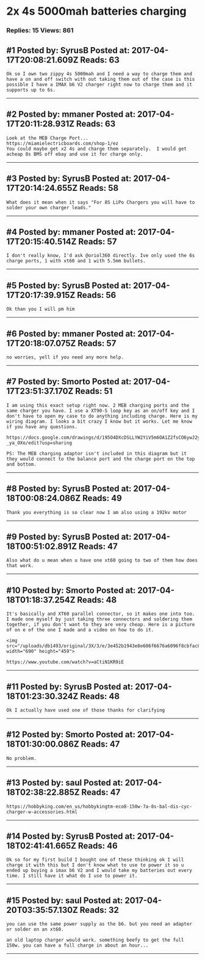 # 2x 4s 5000mah batteries charging

### Replies: 15 Views: 861

## \#1 Posted by: SyrusB Posted at: 2017-04-17T20:08:21.609Z Reads: 63

```
Ok so I own two zippy 4s 5000mah and I need a way to charge them and have a on and off switch with out taking them out of the case is this possible I have a IMAX b6 V2 charger right now to charge them and it supports up to 6s.
```

---
## \#2 Posted by: mmaner Posted at: 2017-04-17T20:11:28.931Z Reads: 63

```
Look at the MEB Charge Port...
https://miamielectricboards.com/shop-1/ez
You could maybe get x2 4s and charge them separately.  I would get acheap 8s BMS off ebay and use it for charge only.
```

---
## \#3 Posted by: SyrusB Posted at: 2017-04-17T20:14:24.655Z Reads: 58

```
What does it mean when it says "For 8S LiPo Chargers you will have to solder your own charger leads."
```

---
## \#4 Posted by: mmaner Posted at: 2017-04-17T20:15:40.514Z Reads: 57

```
I don't really know, I'd ask @oriol360 directly. Ive only used the 6s charge ports, 1 with xt60 and 1 with 5.5mm bullets.
```

---
## \#5 Posted by: SyrusB Posted at: 2017-04-17T20:17:39.915Z Reads: 56

```
Ok than you I will pm him
```

---
## \#6 Posted by: mmaner Posted at: 2017-04-17T20:18:07.075Z Reads: 57

```
no worries, yell if you need any more help.
```

---
## \#7 Posted by: Smorto Posted at: 2017-04-17T23:51:37.170Z Reads: 51

```
I am using this exact setup right now. 2 MEB charging ports and the same charger you have. I use a XT90-S loop key as an on/off key and I don't have to open my case to do anything including charge. Here is my wiring diagram. I looks a bit crazy I know but it works. Let me know if you have any questions.

https://docs.google.com/drawings/d/195O4DXcDSLLYW2YiV5m6OA1Z2fsCO6ywJ2y-_ya_OXo/edit?usp=sharing

PS: The MEB charging adaptor isn't included in this diagram but it they would connect to the balance port and the charge port on the top and bottom.
```

---
## \#8 Posted by: SyrusB Posted at: 2017-04-18T00:08:24.086Z Reads: 49

```
Thank you everything is so clear now I am also using a 192kv motor
```

---
## \#9 Posted by: SyrusB Posted at: 2017-04-18T00:51:02.891Z Reads: 47

```
Also what do u mean when u have one xt60 going to two of them how does that work.
```

---
## \#10 Posted by: Smorto Posted at: 2017-04-18T01:18:37.254Z Reads: 48

```
It's basically and XT60 parallel connector, so it makes one into too.
I made one myself by just taking three connectors and soldering them together, if you don't want to they are very cheap. Here is a picture of on e of the one I made and a video on how to do it.

<img src="/uploads/db1493/original/3X/3/e/3e452b1943e8e606f6676a6096f8cbfac8a1669f.jpg" width="690" height="459">

https://www.youtube.com/watch?v=aCtiN1KR9iE
```

---
## \#11 Posted by: SyrusB Posted at: 2017-04-18T01:23:30.324Z Reads: 48

```
Ok I actually have used one of those thanks for clarifying
```

---
## \#12 Posted by: Smorto Posted at: 2017-04-18T01:30:00.086Z Reads: 47

```
No problem.
```

---
## \#13 Posted by: saul Posted at: 2017-04-18T02:38:22.885Z Reads: 47

```
https://hobbyking.com/en_us/hobbykingtm-eco8-150w-7a-8s-bal-dis-cyc-charger-w-accessories.html
```

---
## \#14 Posted by: SyrusB Posted at: 2017-04-18T02:41:41.665Z Reads: 46

```
Ok so for my first build I bought one of these thinking ok I will charge it with this but I don't know what to use to power it so u ended up buying a imax b6 V2 and I would take my batteries out every time. I still have it what do I use to power it.
```

---
## \#15 Posted by: saul Posted at: 2017-04-20T03:35:57.130Z Reads: 32

```
you can use the same power supply as the b6. but you need an adapter or solder on an xt60.

an old laptop charger would work. something beefy to get the full 150w. you can have a full charge in about an hour...
```

---
